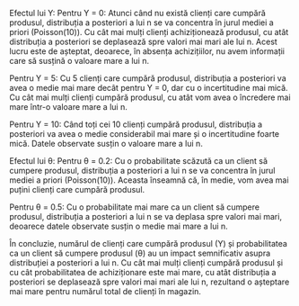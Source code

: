 Efectul lui Y:
Pentru Y = 0: Atunci când nu există clienți care cumpără produsul, distribuția a posteriori a lui n se va concentra în jurul mediei a priori (Poisson(10)). Cu cât mai mulți clienți achiziționează produsul, cu atât distribuția a posteriori se deplasează spre valori mai mari ale lui n. Acest lucru este de așteptat, deoarece, în absența achizițiilor, nu avem informații care să susțină o valoare mare a lui n.

Pentru Y = 5: Cu 5 clienți care cumpără produsul, distribuția a posteriori va avea o medie mai mare decât pentru Y = 0, dar cu o incertitudine mai mică. Cu cât mai mulți clienți cumpără produsul, cu atât vom avea o încredere mai mare într-o valoare mare a lui n.

Pentru Y = 10: Când toți cei 10 clienți cumpără produsul, distribuția a posteriori va avea o medie considerabil mai mare și o incertitudine foarte mică. Datele observate susțin o valoare mare a lui n.

Efectul lui θ:
Pentru θ = 0.2: Cu o probabilitate scăzută ca un client să cumpere produsul, distribuția a posteriori a lui n se va concentra în jurul mediei a priori (Poisson(10)). Aceasta înseamnă că, în medie, vom avea mai puțini clienți care cumpără produsul.

Pentru θ = 0.5: Cu o probabilitate mai mare ca un client să cumpere produsul, distribuția a posteriori a lui n se va deplasa spre valori mai mari, deoarece datele observate susțin o medie mai mare a lui n.

În concluzie, numărul de clienți care cumpără produsul (Y) și probabilitatea ca un client să cumpere produsul (θ) au un impact semnificativ asupra distribuției a posteriori a lui n. Cu cât mai mulți clienți cumpără produsul și cu cât probabilitatea de achiziționare este mai mare, cu atât distribuția a posteriori se deplasează spre valori mai mari ale lui n, rezultand o așteptare mai mare pentru numărul total de clienți în magazin.
